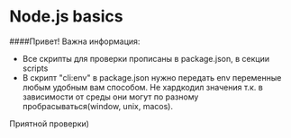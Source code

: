 # Node.js basics

####Привет! Важна информация:
- Все скрипты для проверки прописаны в package.json, в секции scripts
- В скрипт "cli:env" в package.json нужно передать env переменные любым удобным вам способом. 
Не хардкодил значения т.к. в зависимости от среды они могут по разному пробрасываться(window, unix, macos).

Приятной проверки) 